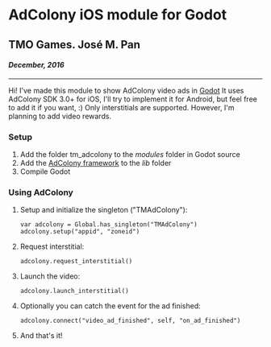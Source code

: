 # AdColony iOS module for Godot

## TMO Games. José M. Pan
#### _December, 2016_

---

Hi! I've made this module to show AdColony video ads in [Godot](http://www.godotengine.org)
It uses AdColony SDK 3.0+ for iOS, I'll try to implement it for Android, but feel free to add it if you want, :)
Only interstitials are supported. However, I'm planning to add video rewards.


### Setup

1. Add the folder tm_adcolony to the *modules* folder in Godot source
2. Add the [AdColony framework](https://github.com/AdColony/AdColony-iOS-SDK-3) to the *lib* folder
3. Compile Godot

### Using AdColony
1. Setup and initialize the singleton ("TMAdColony"):

    ```
    var adcolony = Global.has_singleton("TMAdColony")
    adcolony.setup("appid", "zoneid")
    ```
    
2. Request interstitial:

    ```
    adcolony.request_interstitial()
    ```
    
3. Launch the video:

    ```
    adcolony.launch_interstitial()
    ```
    
4. Optionally you can catch the event for the ad finished:

    ```
    adcolony.connect("video_ad_finished", self, "on_ad_finished")
    ```
    
5. And that's it!